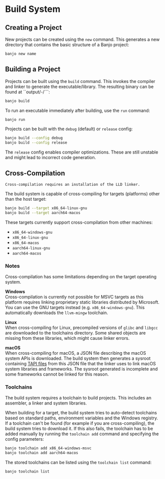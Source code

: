 # Build System

## Creating a Project

New projects can be created using the ``new`` command. This generates a new directory that contains
the basic structure of a Banjo project:

```sh
banjo new name
```

## Building a Project

Projects can be built using the ``build`` command. This invokes the compiler and linker to generate
the executable/library. The resulting binary can be found at ``output/<target>-<config>/<name>```:

```sh
banjo build
```

To run an executable immediately after building, use the ``run`` command:

```sh
banjo run
```

Projects can be built with the ``debug`` (default) or ``release`` config:

```sh
banjo build --config debug
banjo build --config release
```

The `release` config enables compiler optimizations. These are still unstable and might lead to
incorrect code generation.

## Cross-Compilation

```{note}
Cross-compilation requires an installation of the LLD linker.
```

The build system is capable of cross-compiling for targets (platforms) other than the host target:

```sh
banjo build --target x86_64-linux-gnu
banjo build --target aarch64-macos
```

These targets currently support cross-compilation from other machines:  
  - ```x86_64-windows-gnu```
  - ```x86_64-linux-gnu```
  - ```x86_64-macos```
  - ```aarch64-linux-gnu```
  - ```aarch64-macos```

### Notes

Cross-compilation has some limitations depending on the target operating system.

**Windows** \
Cross-compilation is currently not possible for MSVC targets as this platform requires linking proprietary static
libraries distributed by Microsoft. You can use the GNU targets instead (e.g. `x86_64-windows-gnu`). This automatically
downloads the `llvm-mingw` toolchain.

**Linux** \
When cross-compiling for Linux, precompiled versions of ```glibc``` and ```libgcc``` are downloaded to
the toolchains directory. Some shared objects are missing from these libraries, which might cause linker errors.

**macOS** \
When cross-compiling for macOS, a JSON file describing the macOS system APIs is downloaded. The build system
then generates a sysroot containing [TAPI files](https://github.com/apple-oss-distributions/tapi) from this
JSON file that the linker uses to link macOS system libraries and frameworks. The sysroot generated is
incomplete and some frameworks cannot be linked for this reason.

### Toolchains

The build system requires a toolchain to build projects. This includes an assembler, a linker and
system libraries.

When building for a target, the build system tries to auto-detect toolchains based
on standard paths, environment variables and the Windows registry. If a toolchain can't be found
(for example if you are cross-compiling), the build system tries to download it.
If this also fails, the toolchain has to be added manually by running the ```toolchain add``` command and specifying
the config parameters:

```sh
banjo toolchain add x86_64-windows-msvc
banjo toolchain add aarch64-macos
```

The stored toolchains can be listed using the ``toolchain list`` command:

```sh
banjo toolchain list
```